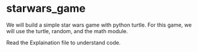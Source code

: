 # starwars_game
We will build a simple star wars game with python turtle. For this game, we will use the turtle, random, and the math module.

Read the Explaination file to understand code.
